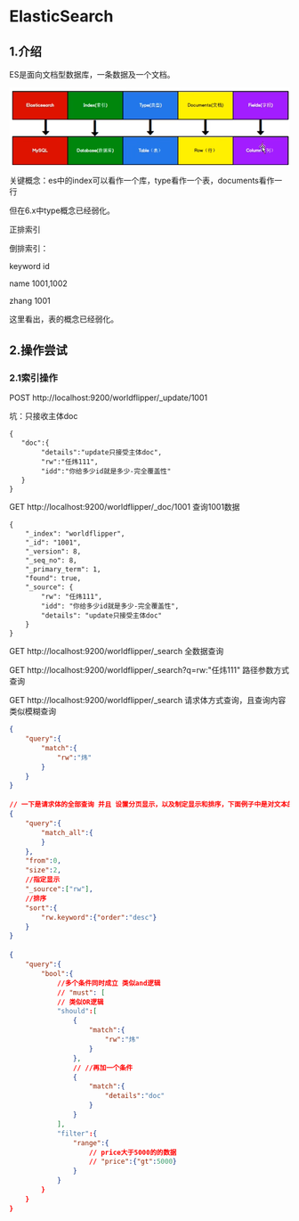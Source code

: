 # ElasticSearch

## 1.介绍

ES是面向文档型数据库，一条数据及一个文档。

![image-20230201173328892](elasticsearch.assets/image-20230201173328892.png)

关键概念：es中的index可以看作一个库，type看作一个表，documents看作一行

但在6.x中type概念已经弱化。

正排索引



倒排索引：

keyword     id

name          1001,1002

zhang          1001

这里看出，表的概念已经弱化。



## 2.操作尝试

### 2.1索引操作

POST http://localhost:9200/worldflipper/_update/1001

坑：只接收主体doc

```
{
   "doc":{
        "details":"update只接受主体doc",
        "rw":"任炜111",
        "idd":"你给多少id就是多少-完全覆盖性"
   }
}
```

GET http://localhost:9200/worldflipper/_doc/1001 查询1001数据

```
{
    "_index": "worldflipper",
    "_id": "1001",
    "_version": 8,
    "_seq_no": 8,
    "_primary_term": 1,
    "found": true,
    "_source": {
        "rw": "任炜111",
        "idd": "你给多少id就是多少-完全覆盖性",
        "details": "update只接受主体doc"
    }
}
```

GET http://localhost:9200/worldflipper/_search 全数据查询

GET http://localhost:9200/worldflipper/_search?q=rw:"任炜111"   路径参数方式查询

GET http://localhost:9200/worldflipper/_search 请求体方式查询，且查询内容类似模糊查询

```json
{
    "query":{
        "match":{
            "rw":"炜"
        }
    }
}

// 一下是请求体的全部查询 并且 设置分页显示，以及制定显示和排序，下面例子中是对文本的排序
{
    "query":{
        "match_all":{
        }
    },
    "from":0,
    "size":2,
    //指定显示
    "_source":["rw"],
    //排序
    "sort":{
        "rw.keyword":{"order":"desc"}
    }
}

{
    "query":{
        "bool":{
            //多个条件同时成立 类似and逻辑
            // "must": [
            // 类似OR逻辑
            "should":[
                {
                    "match":{
                        "rw":"炜"
                    }
                },
                // //再加一个条件
                {
                    "match":{
                        "details":"doc"
                    }
                }
            ],
            "filter":{
                "range":{
                    // price大于5000的的数据
                    // "price":{"gt":5000}
                }
            }
        }
    }
}


```

